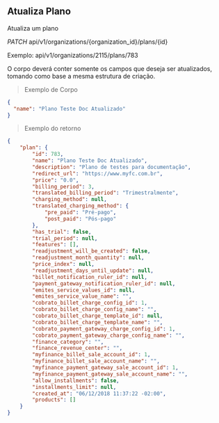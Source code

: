 ## Atualiza Plano

Atualiza um plano

<div class="api-endpoint">
  <div class="endpoint-data">
    <i class="label label-get">PATCH</i>
     api/v1/organizations/{organization_id}/plans/{id}
  </div>
</div>

Exemplo: api/v1/organizations/2115/plans/783

O corpo deverá conter somente os campos que deseja ser atualizados, tomando como base a mesma estrutura de criação.

> Exemplo de Corpo

```json
{
  "name": "Plano Teste Doc Atualizado"
}
```

> Exemplo do retorno

```json
{
    "plan": {
        "id": 783,
        "name": "Plano Teste Doc Atualizado",
        "description": "Plano de testes para documentação",
        "redirect_url": "https://www.myfc.com.br",
        "price": "0.0",
        "billing_period": 3,
        "translated_billing_period": "Trimestralmente",
        "charging_method": null,
        "translated_charging_method": {
            "pre_paid": "Pré-pago",
            "post_paid": "Pós-pago"
        },
        "has_trial": false,
        "trial_period": null,
        "features": [],
        "readjustment_will_be_created": false,
        "readjustment_month_quantity": null,
        "price_index": null,
        "readjustment_days_until_update": null,
        "billet_notification_ruler_id": null,
        "payment_gateway_notification_ruler_id": null,
        "emites_service_values_id": null,
        "emites_service_value_name": "",
        "cobrato_billet_charge_config_id": 1,
        "cobrato_billet_charge_config_name": "",
        "cobrato_billet_charge_template_id": null,
        "cobrato_billet_charge_template_name": "",
        "cobrato_payment_gateway_charge_config_id": 1,
        "cobrato_payment_gateway_charge_config_name": "",
        "finance_category": "",
        "finance_revenue_center": "",
        "myfinance_billet_sale_account_id": 1,
        "myfinance_billet_sale_account_name": "",
        "myfinance_payment_gateway_sale_account_id": 1,
        "myfinance_payment_gateway_sale_account_name": "",
        "allow_installments": false,
        "installments_limit": null,
        "created_at": "06/12/2018 11:37:22 -02:00",
        "products": []
    }
}
```
